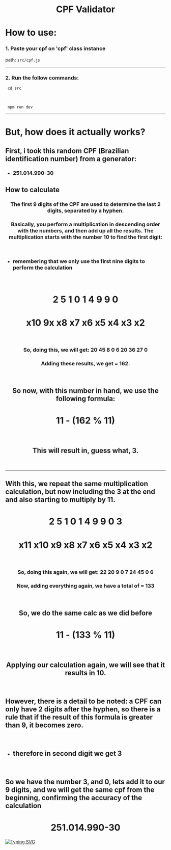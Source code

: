 <div align=center>
 <h1>CPF Validator</h1> 
</div>


<h1>How to use:</h1> 

<h3>1. Paste your cpf on 'cpf' class instance</h3>

<span>path:</span> ```src/cpf.js```

<hr>

<h3>2. Run the follow commands:</h3>    
 
     cd src
     
<br>
     
     npm run dev

<hr>

<h1>But, how does it actually works?</h1>

<h2>First, i took this random CPF (Brazilian identification number) from a generator: </h2>

 * <h3><strong>251.014.990-30</strong></h3>

<h2>How to calculate</h2>

<div align=center>
 <h3>The first 9 digits of the CPF are used to determine the last 2 digits, separated by a hyphen.</h3>
 <h3>Basically, you perform a multiplication in descending order with the numbers, and then add up all the results. The multiplication starts with the number 10 to find the first digit:</h3>
</div>

<br>

 * <h3><strong>remembering that we only use the first nine digits to perform the calculation</strong></h3>

<br>

<div align=center>
 <h1><strong>2 5 1 0 1 4 9 9 0</strong></h1>
 <h1><strong>x10 9x x8 x7 x6 x5 x4 x3 x2</strong></h1>
</div>

<br>

<div align=center>
  <h3>So, doing this, we will get: <strong>20 45 8 0 6 20 36 27 0</strong> </h3>
  <h3>Adding these results, we get = 162.</h3>
</div>

<br>

<div align=center>
 <h2>So now, with this number in hand, we use the following formula:</h2>
 <h1><strong>11 - (162 % 11)</strong></h1>
 <br>
 <h2>This will result in, guess what, <strong>3</strong>.</h2>
</div>

<br>

<hr>

<h2>With this, we repeat the same multiplication calculation, but now including the 3 at the end and also starting to multiply by 11.</h2>

<div align=center>
 <h1><strong>2 5 1 0 1 4 9 9 0 3</strong></h1>
 <h1><strong>x11 x10 x9 x8 x7 x6 x5 x4 x3 x2</strong></h1>
</div>

<br>

<div align=center>
  <h3>So, doing this again, we will get: <strong>22 20 9 0 7 24 45 0 6</strong></h3>
  <h3>Now, adding everything again, we have a total of = 133</h3>
</div>

<br>

<div align=center>
 <h2>So, we do the same calc as we did before</h2>
 <h1><strong>11 - (133 % 11)</strong></h1>
 <br>
 <h2>Applying our calculation again, we will see that it results in 10.</h2> 
</div>

<br>

<h2>However, there is a detail to be noted: a CPF can only have 2 digits after the hyphen, so there is a rule that if the result of this formula is greater than 9, it becomes zero.</h2>

<br>

 * <h2>therefore in second digit we get 3</h2>

<br>

<h2>So we have the number 3, and 0, lets add it to our 9 digits, and we will get the same cpf from the beginning, confirming the accuracy of the calculation</h2>

<div align=center>
 <h1><strong>251.014.990-30</strong></h1>
</div>


<a href="https://git.io/typing-svg"><img src="https://readme-typing-svg.herokuapp.com?font=Fira+Code&weight=200&size=22&pause=1000&color=BAA7F7&width=435&lines=by+xtashiii" alt="Typing SVG" /></a>
